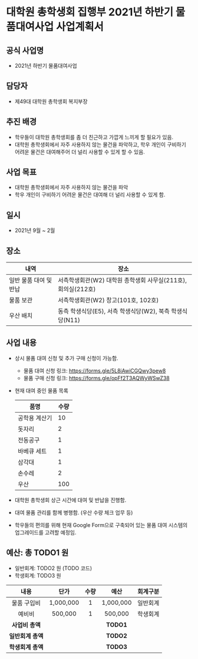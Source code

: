 대학원 총학생회 집행부 2021년 하반기 물품대여사업 사업계획서
===

## 공식 사업명
- 2021년 하반기 물품대여사업

## 담당자
- 제49대 대학원 총학생회 복지부장

## 추진 배경
- 학우들이 대학원 총학생회를 좀 더 친근하고 가깝게 느끼게 할 필요가 있음.
- 대학원 총학생회에서 자주 사용하지 않는 물건을 파악하고, 학우 개인이 구비하기 어려운 물건은 대여해주어 더 널리 사용할 수 있게 할 수 있음.

## 사업 목표
- 대학원 총학생회에서 자주 사용하지 않는 물건을 파악
- 학우 개인이 구비하기 어려운 물건은 대여해 더 널리 사용할 수 있게 함.
 
## 일시
- 2021년 9월 ~ 2월

## 장소

| 내역 | 장소 | 
|---|---|
| 일반 물품 대여 및 반납 | 서측학생회관(W2) 대학원 총학생회 사무실(211호), 회의실(212호) | 
| 물품 보관 | 서측학생회관(W2) 창고(101호, 102호) | 
| 우산 배치 | 동측 학생식당(E5), 서측 학생식당(W2), 북측 학생식당(N11) | 

## 사업 내용
- 상시 물품 대여 신청 및 추가 구매 신청이 가능함.
    - 물품 대여 신청 링크: https://forms.gle/5L8iAwiCGQwy3pew8 
    - 물품 구매 신청 링크: https://forms.gle/opFf2T3AQWyWSwZ38
- 현재 대여 중인 물품 목록 

    | 품명 | 수량 | 
    |---|---|
    | 공학용 계산기 | 10 |
    | 돗자리 | 2 |
    | 전동공구 | 1 |
    | 바베큐 세트 | 1 |
    | 삼각대 | 1 |
    | 손수레 | 2 |
    | 우산 | 100 |
    
- 대학원 총학생회 상근 시간에 대여 및 반납을 진행함.
- 대여 물품 관리를 함께 병행함. (우산 수량 체크 업무 등)
- 학우들의 편의를 위해 현재 Google Form으로 구축되어 있는 물품 대여 시스템의 업그레이드를 고려할 예정임.

## 예산: 총 TODO1 원
- 일반회계: TODO2 원 (TODO 코드)
- 학생회계: TODO3 원 

| **내용** | **단가** | **수량** | **예산** | **회계구분** |
|:---:|:---:|:---:|:---:|:---:|
| 물품 구입비 | 1,000,000 | 1 | 1,000,000 | 일반회계 | 
| 예비비 | 500,000 | 1 | 500,000 | 학생회계 | 
| **사업비 총액** |  |  | **TODO1** | |
| **일반회계 총액** |  |  | **TODO2** | |
| **학생회계 총액** |  |  | **TODO3** | |
